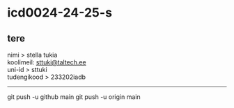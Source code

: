 # icd0024-24-25-s

tere <br>
-------
nimi > stella tukia <br>
koolimeil: sttuki@taltech.ee <br>
uni-id > sttuki <br>
tudengikood > 233202iadb














-----------------------
git push -u github main
git push -u origin main